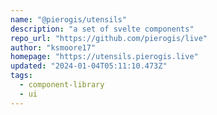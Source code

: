 ```yaml
---
name: "@pierogis/utensils"
description: "a set of svelte components"
repo_url: "https://github.com/pierogis/live"
author: "ksmoore17"
homepage: "https://utensils.pierogis.live"
updated: "2024-01-04T05:11:10.473Z"
tags: 
  - component-library
  - ui
---
```

